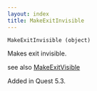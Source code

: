 ```yaml
---
layout: index
title: MakeExitInvisible
---
```


    MakeExitInvisible (object)

Makes exit invisible.

see also [MakeExitVisible](makeexitvisible.html)

Added in Quest 5.3.
